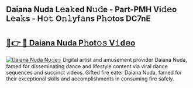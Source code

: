 ## Daiana Nuda L𝚎a𝚔ed N𝚞𝚍e - Part-PMH Vi𝚍𝚎o L𝚎a𝚔s - H𝚘𝚝 O𝚗𝚕yf𝚊ns P𝚑𝚘tos DC7nE

# <h2><a href="http://kf1aby.oniu.top/?m=Daiana+Nuda">🔗👉 🔴 Daiana Nuda P𝚑ot𝚘𝚜 V𝚒d𝚎o</a></h2>

[![Daiana Nuda Nu𝚍e𝚜](https://i.imgur.com/0qMVB7G.gif)](http://kf1aby.oniu.top/?m=Daiana+Nuda)
Digital artist and amusement provider Daiana Nuda, famed for disseminating dance and lifestyle content via viral dance sequences and succinct videos. Gifted fire eater Daiana Nuda, famed for their exceptional skills and accomplishments in consuming fire safely.  
